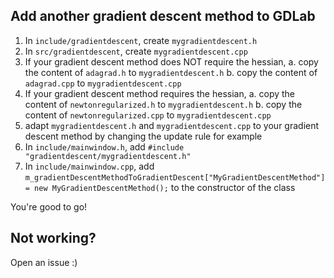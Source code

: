 ## Add another gradient descent method to GDLab

1. In `include/gradientdescent`, create `mygradientdescent.h`
2. In `src/gradientdescent`, create `mygradientdescent.cpp`
3. If your gradient descent method does NOT require the hessian,
  a. copy the content of `adagrad.h` to `mygradientdescent.h`
  b. copy the content of `adagrad.cpp` to `mygradientdescent.cpp`
4. If your gradient descent method requires the hessian,
  a. copy the content of `newtonregularized.h` to `mygradientdescent.h`
  b. copy the content of `newtonregularized.cpp` to `mygradientdescent.cpp`
5. adapt `mygradientdescent.h` and `mygradientdescent.cpp` to your gradient descent method by changing the update rule for example
6. In `include/mainwindow.h`, add `#include "gradientdescent/mygradientdescent.h"`
7. In `include/mainwindow.cpp`, add `m_gradientDescentMethodToGradientDescent["MyGradientDescentMethod"] = new MyGradientDescentMethod();` to the constructor of the class

You're good to go!

## Not working?

Open an issue :)
